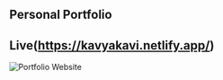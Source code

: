 ## Personal Portfolio

## Live(https://kavyakavi.netlify.app/)
![Portfolio Website](https://i.ibb.co/5xbRBJb/portfolio.png)


